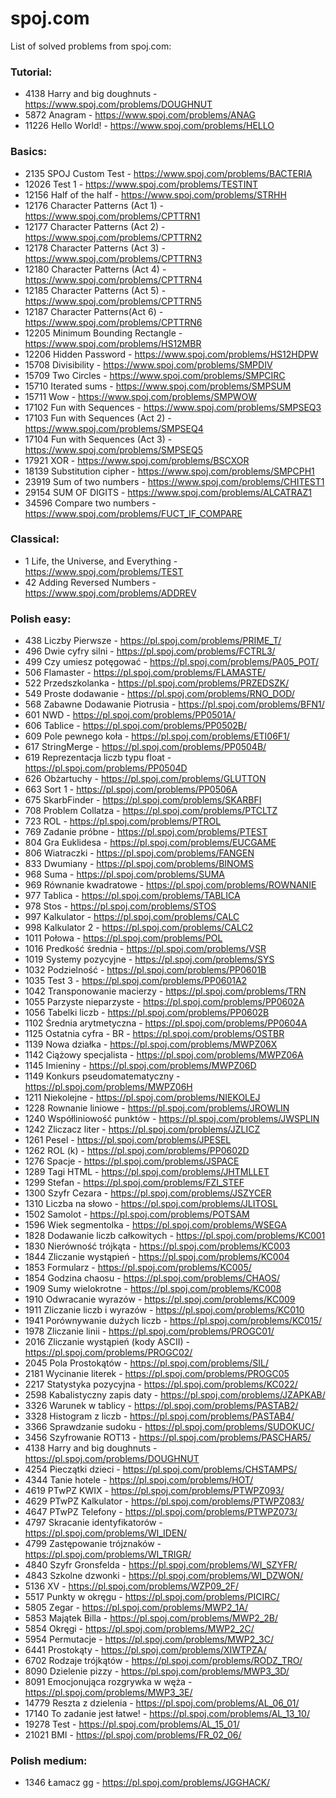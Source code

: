 # spoj.com

List of solved problems from spoj.com:

### Tutorial:
- 4138 Harry and big doughnuts - https://www.spoj.com/problems/DOUGHNUT
- 5872 Anagram - https://www.spoj.com/problems/ANAG
- 11226 Hello World! - https://www.spoj.com/problems/HELLO

### Basics:
- 2135 SPOJ Custom Test - https://www.spoj.com/problems/BACTERIA
- 12026 Test 1 - https://www.spoj.com/problems/TESTINT
- 12156 Half of the half - https://www.spoj.com/problems/STRHH
- 12176 Character Patterns (Act 1) - https://www.spoj.com/problems/CPTTRN1
- 12177 Character Patterns (Act 2) - https://www.spoj.com/problems/CPTTRN2
- 12178 Character Patterns (Act 3) - https://www.spoj.com/problems/CPTTRN3
- 12180 Character Patterns (Act 4) - https://www.spoj.com/problems/CPTTRN4
- 12185 Character Patterns (Act 5) - https://www.spoj.com/problems/CPTTRN5
- 12187 Character Patterns(Act 6) - https://www.spoj.com/problems/CPTTRN6
- 12205 Minimum Bounding Rectangle - https://www.spoj.com/problems/HS12MBR
- 12206 Hidden Password - https://www.spoj.com/problems/HS12HDPW
- 15708 Divisibility - https://www.spoj.com/problems/SMPDIV
- 15709 Two Circles - https://www.spoj.com/problems/SMPCIRC
- 15710 Iterated sums - https://www.spoj.com/problems/SMPSUM
- 15711 Wow - https://www.spoj.com/problems/SMPWOW
- 17102 Fun with Sequences - https://www.spoj.com/problems/SMPSEQ3
- 17103 Fun with Sequences (Act 2) - https://www.spoj.com/problems/SMPSEQ4
- 17104 Fun with Sequences (Act 3) - https://www.spoj.com/problems/SMPSEQ5
- 17921 XOR - https://www.spoj.com/problems/BSCXOR
- 18139 Substitution cipher - https://www.spoj.com/problems/SMPCPH1
- 23919 Sum of two numbers - https://www.spoj.com/problems/CHITEST1
- 29154 SUM OF DIGITS - https://www.spoj.com/problems/ALCATRAZ1
- 34596 Compare two numbers - https://www.spoj.com/problems/FUCT_IF_COMPARE

### Classical:
- 1 Life, the Universe, and Everything - https://www.spoj.com/problems/TEST
- 42 Adding Reversed Numbers - https://www.spoj.com/problems/ADDREV

### Polish easy:
- 438 Liczby Pierwsze - https://pl.spoj.com/problems/PRIME_T/
- 496 Dwie cyfry silni - https://pl.spoj.com/problems/FCTRL3/
- 499 Czy umiesz potęgować - https://pl.spoj.com/problems/PA05_POT/
- 506 Flamaster - https://pl.spoj.com/problems/FLAMASTE/
- 522 Przedszkolanka - https://pl.spoj.com/problems/PRZEDSZK/
- 549 Proste dodawanie - https://pl.spoj.com/problems/RNO_DOD/
- 568 Zabawne Dodawanie Piotrusia - https://pl.spoj.com/problems/BFN1/
- 601 NWD - https://pl.spoj.com/problems/PP0501A/
- 606 Tablice - https://pl.spoj.com/problems/PP0502B/
- 609 Pole pewnego koła - https://pl.spoj.com/problems/ETI06F1/
- 617 StringMerge - https://pl.spoj.com/problems/PP0504B/
- 619 Reprezentacja liczb typu float - https://pl.spoj.com/problems/PP0504D
- 626 Obżartuchy - https://pl.spoj.com/problems/GLUTTON
- 663 Sort 1 - https://pl.spoj.com/problems/PP0506A
- 675 SkarbFinder - https://pl.spoj.com/problems/SKARBFI
- 708 Problem Collatza - https://pl.spoj.com/problems/PTCLTZ
- 723 ROL - https://pl.spoj.com/problems/PTROL
- 769 Zadanie próbne - https://pl.spoj.com/problems/PTEST
- 804 Gra Euklidesa - https://pl.spoj.com/problems/EUCGAME
- 806 Wiatraczki - https://pl.spoj.com/problems/FANGEN
- 833 Dwumiany - https://pl.spoj.com/problems/BINOMS
- 968 Suma - https://pl.spoj.com/problems/SUMA
- 969 Równanie kwadratowe - https://pl.spoj.com/problems/ROWNANIE
- 977 Tablica - https://pl.spoj.com/problems/TABLICA
- 978 Stos - https://pl.spoj.com/problems/STOS
- 997 Kalkulator - https://pl.spoj.com/problems/CALC
- 998 Kalkulator 2 - https://pl.spoj.com/problems/CALC2
- 1011 Połowa - https://pl.spoj.com/problems/POL
- 1016 Predkość średnia - https://pl.spoj.com/problems/VSR
- 1019 Systemy pozycyjne - https://pl.spoj.com/problems/SYS
- 1032 Podzielność - https://pl.spoj.com/problems/PP0601B
- 1035 Test 3 - https://pl.spoj.com/problems/PP0601A2
- 1042 Transponowanie macierzy - https://pl.spoj.com/problems/TRN
- 1055 Parzyste nieparzyste - https://pl.spoj.com/problems/PP0602A
- 1056 Tabelki liczb - https://pl.spoj.com/problems/PP0602B
- 1102 Średnia arytmetyczna - https://pl.spoj.com/problems/PP0604A
- 1125 Ostatnia cyfra - BR - https://pl.spoj.com/problems/OSTBR
- 1139 Nowa działka - https://pl.spoj.com/problems/MWPZ06X
- 1142 Ciążowy specjalista - https://pl.spoj.com/problems/MWPZ06A
- 1145 Imieniny - https://pl.spoj.com/problems/MWPZ06D
- 1149 Konkurs pseudomatematyczny - https://pl.spoj.com/problems/MWPZ06H
- 1211 Niekolejne - https://pl.spoj.com/problems/NIEKOLEJ
- 1228 Rownanie liniowe - https://pl.spoj.com/problems/JROWLIN
- 1240 Współliniowość punktów - https://pl.spoj.com/problems/JWSPLIN
- 1242 Zliczacz liter - https://pl.spoj.com/problems/JZLICZ
- 1261 Pesel - https://pl.spoj.com/problems/JPESEL
- 1262 ROL (k) - https://pl.spoj.com/problems/PP0602D
- 1276 Spacje - https://pl.spoj.com/problems/JSPACE
- 1289 Tagi HTML - https://pl.spoj.com/problems/JHTMLLET
- 1299 Stefan - https://pl.spoj.com/problems/FZI_STEF
- 1300 Szyfr Cezara - https://pl.spoj.com/problems/JSZYCER
- 1310 Liczba na słowo - https://pl.spoj.com/problems/JLITOSL
- 1502 Samolot - https://pl.spoj.com/problems/POTSAM
- 1596 Wiek segmentolka - https://pl.spoj.com/problems/WSEGA
- 1828 Dodawanie liczb całkowitych - https://pl.spoj.com/problems/KC001
- 1830 Nierówność trójkąta - https://pl.spoj.com/problems/KC003
- 1844 Zliczanie wystąpień - https://pl.spoj.com/problems/KC004
- 1853 Formularz - https://pl.spoj.com/problems/KC005/
- 1854 Godzina chaosu - https://pl.spoj.com/problems/CHAOS/
- 1909 Sumy wielokrotne - https://pl.spoj.com/problems/KC008
- 1910 Odwracanie wyrazów - https://pl.spoj.com/problems/KC009
- 1911 Zliczanie liczb i wyrazów - https://pl.spoj.com/problems/KC010
- 1941 Porównywanie dużych liczb - https://pl.spoj.com/problems/KC015/
- 1978 Zliczanie linii - https://pl.spoj.com/problems/PROGC01/
- 2016 Zliczanie wystąpień (kody ASCII) - https://pl.spoj.com/problems/PROGC02/
- 2045 Pola Prostokątów - https://pl.spoj.com/problems/SIL/
- 2181 Wycinanie literek - https://pl.spoj.com/problems/PROGC05
- 2217 Statystyka pozycyjna - https://pl.spoj.com/problems/KC022/
- 2598 Kabalistyczny zapis daty - https://pl.spoj.com/problems/JZAPKAB/
- 3326 Warunek w tablicy - https://pl.spoj.com/problems/PASTAB2/
- 3328 Histogram z liczb - https://pl.spoj.com/problems/PASTAB4/
- 3366 Sprawdzanie sudoku - https://pl.spoj.com/problems/SUDOKUC/
- 3456 Szyfrowanie ROT13 - https://pl.spoj.com/problems/PASCHAR5/
- 4138 Harry and big doughnuts - https://pl.spoj.com/problems/DOUGHNUT
- 4254 Pieczątki dzieci - https://pl.spoj.com/problems/CHSTAMPS/
- 4344 Tanie hotele - https://pl.spoj.com/problems/HOT/
- 4619 PTwPZ KWIX - https://pl.spoj.com/problems/PTWPZ093/
- 4629 PTwPZ Kalkulator - https://pl.spoj.com/problems/PTWPZ083/
- 4647 PTwPZ Telefony - https://pl.spoj.com/problems/PTWPZ073/
- 4797 Skracanie identyfikatorów - https://pl.spoj.com/problems/WI_IDEN/
- 4799 Zastępowanie trójznaków - https://pl.spoj.com/problems/WI_TRIGR/
- 4840 Szyfr Gronsfelda - https://pl.spoj.com/problems/WI_SZYFR/
- 4843 Szkolne dzwonki - https://pl.spoj.com/problems/WI_DZWON/
- 5136 XV - https://pl.spoj.com/problems/WZP09_2F/
- 5517 Punkty w okręgu - https://pl.spoj.com/problems/PICIRC/
- 5805 Zegar - https://pl.spoj.com/problems/MWP2_1A/
- 5853 Majątek Billa - https://pl.spoj.com/problems/MWP2_2B/
- 5854 Okręgi - https://pl.spoj.com/problems/MWP2_2C/
- 5954 Permutacje - https://pl.spoj.com/problems/MWP2_3C/
- 6441 Prostokąty - https://pl.spoj.com/problems/XIWTPZA/
- 6702 Rodzaje trójkątów - https://pl.spoj.com/problems/RODZ_TRO/
- 8090 Dzielenie pizzy - https://pl.spoj.com/problems/MWP3_3D/
- 8091 Emocjonująca rozgrywka w węża - https://pl.spoj.com/problems/MWP3_3E/
- 14779 Reszta z dzielenia - https://pl.spoj.com/problems/AL_06_01/
- 17140 To zadanie jest łatwe! - https://pl.spoj.com/problems/AL_13_10/
- 19278 Test - https://pl.spoj.com/problems/AL_15_01/
- 21021 BMI - https://pl.spoj.com/problems/FR_02_06/

### Polish medium:
- 1346 Łamacz gg - https://pl.spoj.com/problems/JGGHACK/
